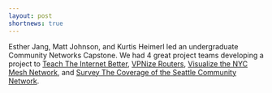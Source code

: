 ```yaml
---
layout: post
shortnews: true
---
```


Esther Jang, Matt Johnson, and Kurtis Heimerl led an undergraduate Community Networks Capstone. We had 4 great project teams developing a project to
[Teach The Internet Better](https://medium.com/uw-ictd/teaching-the-internet-better-67138c5dc9dc),
[VPNize Routers](https://medium.com/uw-ictd/vpnized-routers-1888a084d2b9),
[Visualize the NYC Mesh Network](https://medium.com/uw-ictd/nycmesh-network-visualization-7dfe6c682045),
and [Survey The Coverage of the Seattle Community Network](https://medium.com/uw-ictd/network-site-surveys-b53e6b98d703).
